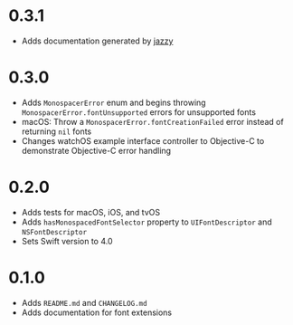 # 0.3.1

- Adds documentation generated by [jazzy](https://github.com/realm/jazzy)

# 0.3.0

- Adds `MonospacerError` enum and begins throwing `MonospacerError.fontUnsupported` errors for unsupported fonts
- macOS: Throw a `MonospacerError.fontCreationFailed` error instead of returning `nil` fonts
- Changes watchOS example interface controller to Objective-C to demonstrate Objective-C error handling

# 0.2.0

- Adds tests for macOS, iOS, and tvOS
- Adds `hasMonospacedFontSelector` property to `UIFontDescriptor` and `NSFontDescriptor`
- Sets Swift version to 4.0

# 0.1.0

- Adds `README.md` and `CHANGELOG.md`
- Adds documentation for font extensions
